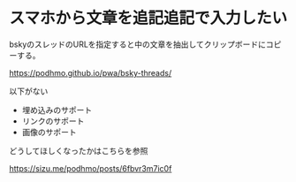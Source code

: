 # スマホから文章を追記追記で入力したい

bskyのスレッドのURLを指定すると中の文章を抽出してクリップボードにコピーする。

https://podhmo.github.io/pwa/bsky-threads/

以下がない

- 埋め込みのサポート
- リンクのサポート
- 画像のサポート

どうしてほしくなったかはこちらを参照

https://sizu.me/podhmo/posts/6fbvr3m7ic0f
